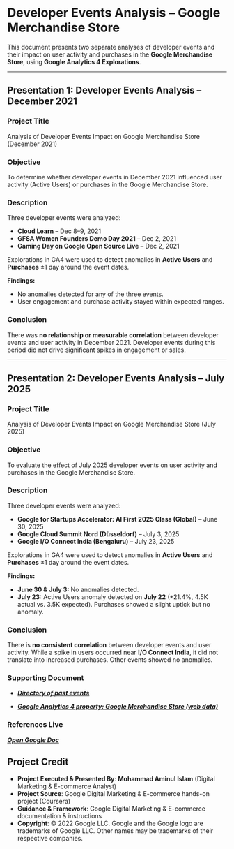 # Developer Events Analysis – Google Merchandise Store

This document presents two separate analyses of developer events and their impact on user activity and purchases in the **Google Merchandise Store**, using **Google Analytics 4 Explorations**.

---

## Presentation 1: Developer Events Analysis – December 2021

### Project Title  
Analysis of Developer Events Impact on Google Merchandise Store (December 2021)

### Objective  
To determine whether developer events in December 2021 influenced user activity (Active Users) or purchases in the Google Merchandise Store.

### Description  
Three developer events were analyzed:

- **Cloud Learn** – Dec 8–9, 2021  
- **GFSA Women Founders Demo Day 2021** – Dec 2, 2021  
- **Gaming Day on Google Open Source Live** – Dec 2, 2021  

Explorations in GA4 were used to detect anomalies in **Active Users** and **Purchases** ±1 day around the event dates.

**Findings:**
- No anomalies detected for any of the three events.  
- User engagement and purchase activity stayed within expected ranges.  

### Conclusion  
There was **no relationship or measurable correlation** between developer events and user activity in December 2021. Developer events during this period did not drive significant spikes in engagement or sales.

---

## Presentation 2: Developer Events Analysis – July 2025

### Project Title  
Analysis of Developer Events Impact on Google Merchandise Store (July 2025)

### Objective  
To evaluate the effect of July 2025 developer events on user activity and purchases in the Google Merchandise Store.

### Description  
Three developer events were analyzed:

- **Google for Startups Accelerator: AI First 2025 Class (Global)** – June 30, 2025  
- **Google Cloud Summit Nord (Düsseldorf)** – July 3, 2025  
- **Google I/O Connect India (Bengaluru)** – July 23, 2025  

Explorations in GA4 were used to detect anomalies in **Active Users** and **Purchases** ±1 day around the event dates.

**Findings:**
- **June 30 & July 3:** No anomalies detected.  
- **July 23:** Active Users anomaly detected on **July 22** (+21.4%, 4.5K actual vs. 3.5K expected). Purchases showed a slight uptick but no anomaly.  

### Conclusion  
There is **no consistent correlation** between developer events and user activity. While a spike in users occurred near **I/O Connect India**, it did not translate into increased purchases. Other events showed no anomalies.

### Supporting Document  
- ***[Directory of past events](hhttps://developers.google.com/events)***

- ***[Google Analytics 4 property: Google Merchandise Store (web data)](https://support.google.com/analytics/answer/6367342#access&zippy=%2Cin-this-article)***

### References Live 
***[Open Google Doc](https://docs.google.com/document/d/1Ss_gMjzcsEOAdteSbHZQ5H2s1QG_YLc3CldrmzJ26mU/edit?usp=sharing)***

## Project Credit  
- **Project Executed & Presented By**: **Mohammad Aminul Islam** (Digital Marketing & E-commerce Analyst)  
- **Project Source**: Google Digital Marketing & E-commerce hands-on project (Coursera)  
- **Guidance & Framework**: Google Digital Marketing & E-commerce documentation & instructions  
- **Copyright**: © 2022 Google LLC. Google and the Google logo are trademarks of Google LLC. Other names may be trademarks of their respective companies.
